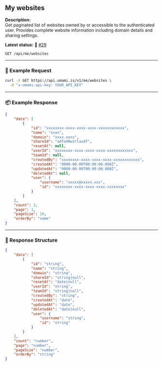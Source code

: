 ## My websites
<!-- testable: true -->
<!-- expectedStatus: 200 -->
**Description:**  
Get paginated list of websites owned by or accessible to the authenticated user.
Provides complete website information including domain details and sharing settings.

**Latest status:** <!--status-->🚨 [#29](https://github.com/ceviixx/umami-api-docs/issues/29)<!--status-end-->

```
GET /api/me/websites
```
---

### 🔁 Example Request
```bash
curl -X GET https://api.umami.is/v1/me/websites \
  -H "x-umami-api-key: YOUR_API_KEY"
```

---

### 📦 Example Response
```json
{
    "data": [
        {
            "id": "xxxxxxxx-xxxx-xxxx-xxxx-xxxxxxxxxxxx",
            "name": "xxxx",
            "domain": "xxxx.xxxx",
            "shareId": "adfa90w3rlasdf",
            "resetAt": null,
            "userId": "xxxxxxxx-xxxx-xxxx-xxxx-xxxxxxxxxxxx",
            "teamId": null,
            "createdBy": "xxxxxxxx-xxxx-xxxx-xxxx-xxxxxxxxxxxx",
            "createdAt": "0000-00-00T00:00:00.000Z",
            "updatedAt": "0000-00-00T00:00:00.000Z",
            "deletedAt": null,
            "user": {
                "username": "xxxxx@xxxxx.xxx",
                "id": "xxxxxxxx-xxxx-xxxx-xxxx-xxxxxxxx"
            }
        }
    ],
    "count": 3,
    "page": 1,
    "pageSize": 10,
    "orderBy": "name"
}
```

---

### 📘 Response Structure
```json
{
    "data": [
        {
            "id": "string",
            "name": "string",
            "domain": "string",
            "shareId": "string|null",
            "resetAt": "date|null",
            "userId": "string",
            "teamId": "string|null",
            "createdBy": "string",
            "createdAt": "date",
            "updatedAt": "date",
            "deletedAt": "date|null",
            "user": {
                "username": "string",
                "id": "string"
            }
        }
    ],
    "count": "number",
    "page": "number",
    "pageSize": "number",
    "orderBy": "string"
}
```